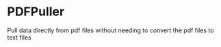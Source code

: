 # PDFPuller
Pull data directly from pdf files without needing to convert the pdf files to text files

